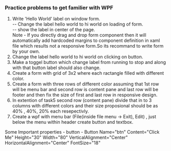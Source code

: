 ### Practice problems to get familier with WPF
1. Write 'Hello World' label on window form.   
-- Change the label hello world to hi world on loading of form.  
-- show the label in center of the page.  
Note - If you directly drag and drop form component then it will automatically add hardcoded margins to component  definition in xaml file which results not a responsive form.So its recommand to write form by your own.
2. Change the label hello world to hi world on clicking on button.
3. Make a toggel button which change label from running to stop and along with that button label should also change.
4. Create a form with grid of 3x2 where each ractangle filled with different color.
5. Create a form with three rows of different color assuming that 1st row will be menu bar and second row is content pane and last row will be footer and then fix the size of first and last row in responsive design. 
6. In extention of task5 second row (content pane) divide that in to 3 columns with different colors and their size proposional should be as 40% , 40%, 20% each resepectivly.
7. Create a wpf with menu bar (File(inside file menu -> Exit), Edit) , just below the menu within header create button and textbox.

Some Important properties - 
button -
Button Name="btn" Content="Click Me" Height="30" Width="80"  VerticalAlignment="Center" HorizontalAlignment="Center"
FontSize="18"